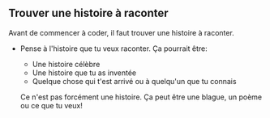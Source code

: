 ## Trouver une histoire à raconter

Avant de commencer à coder, il faut trouver une histoire à raconter.

+ Pense à l'histoire que tu veux raconter. Ça pourrait être:
	+ Une histoire célèbre
	+ Une histoire que tu as inventée
	+ Quelque chose qui t'est arrivé ou à quelqu'un que tu connais

	Ce n'est pas forcément une histoire. Ça peut être une blague, un poème ou ce que tu veux!
